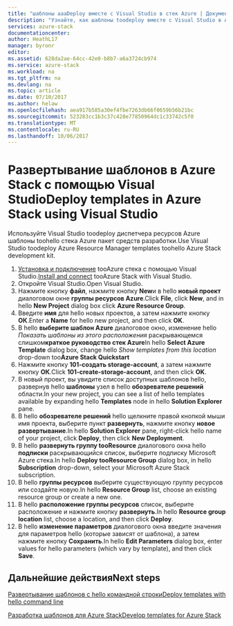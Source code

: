```yaml
---
title: "шаблоны aaaDeploy вместе с Visual Studio в стек Azure | Документы Microsoft"
description: "Узнайте, как шаблоны toodeploy вместе с Visual Studio в Azure стека."
services: azure-stack
documentationcenter: 
author: HeathL17
manager: byronr
editor: 
ms.assetid: 628da2ae-64cc-42e0-b8b7-a6a3724cb974
ms.service: azure-stack
ms.workload: na
ms.tgt_pltfrm: na
ms.devlang: na
ms.topic: article
ms.date: 07/10/2017
ms.author: helaw
ms.openlocfilehash: aea917b585a30ef4fbe7263db66f0659b56b21bc
ms.sourcegitcommit: 523283cc1b3c37c428e77850964dc1c33742c5f0
ms.translationtype: MT
ms.contentlocale: ru-RU
ms.lasthandoff: 10/06/2017
---
```

# <a name="deploy-templates-in-azure-stack-using-visual-studio"></a><span data-ttu-id="8e110-103">Развертывание шаблонов в Azure Stack с помощью Visual Studio</span><span class="sxs-lookup"><span data-stu-id="8e110-103">Deploy templates in Azure Stack using Visual Studio</span></span>

<span data-ttu-id="8e110-104">Используйте Visual Studio toodeploy диспетчера ресурсов Azure шаблоны toohello стека Azure пакет средств разработки.</span><span class="sxs-lookup"><span data-stu-id="8e110-104">Use Visual Studio toodeploy Azure Resource Manager templates toohello Azure Stack development kit.</span></span>

1. <span data-ttu-id="8e110-105">[Установка и подключение](azure-stack-install-visual-studio.md) tooAzure стека с помощью Visual Studio.</span><span class="sxs-lookup"><span data-stu-id="8e110-105">[Install and connect](azure-stack-install-visual-studio.md) tooAzure Stack with Visual Studio.</span></span>
2. <span data-ttu-id="8e110-106">Откройте Visual Studio.</span><span class="sxs-lookup"><span data-stu-id="8e110-106">Open Visual Studio.</span></span>
3. <span data-ttu-id="8e110-107">Нажмите кнопку **файл**, нажмите кнопку **New**и в hello **новый проект** диалоговом окне **группы ресурсов Azure**.</span><span class="sxs-lookup"><span data-stu-id="8e110-107">Click **File**, click **New**, and in hello **New Project** dialog box click **Azure Resource Group**.</span></span>
4. <span data-ttu-id="8e110-108">Введите **имя** для hello новых проектов, а затем нажмите кнопку **ОК**.</span><span class="sxs-lookup"><span data-stu-id="8e110-108">Enter a **Name** for hello new project, and then click **OK**.</span></span>
5. <span data-ttu-id="8e110-109">В hello **выберите шаблон Azure** диалоговое окно, изменение hello *Показать шаблоны из этого расположения* раскрывающемся слишком**краткое руководство стек Azure**</span><span class="sxs-lookup"><span data-stu-id="8e110-109">In hello **Select Azure Template** dialog box, change hello *Show templates from this location* drop-down too**Azure Stack Quickstart**</span></span>
6. <span data-ttu-id="8e110-110">Нажмите кнопку **101-создать storage-account**, а затем нажмите кнопку **ОК**.</span><span class="sxs-lookup"><span data-stu-id="8e110-110">Click **101-create-storage-account**, and then click **OK**.</span></span>  
7. <span data-ttu-id="8e110-111">В новый проект, вы увидите список доступных шаблонов hello, развернув hello **шаблоны** узел в hello **обозревателе решений** области.</span><span class="sxs-lookup"><span data-stu-id="8e110-111">In your new project, you can see a list of hello templates available by expanding hello **Templates** node in hello **Solution Explorer** pane.</span></span>
8. <span data-ttu-id="8e110-112">В hello **обозревателе решений** hello щелкните правой кнопкой мыши имя проекта, выберите пункт **развернуть**, нажмите кнопку **новое развертывание**.</span><span class="sxs-lookup"><span data-stu-id="8e110-112">In hello **Solution Explorer** pane, right-click hello name of your project, click **Deploy**, then click **New Deployment**.</span></span>
9. <span data-ttu-id="8e110-113">В hello **развернуть группу tooResource** диалогового окна hello **подписки** раскрывающийся список, выберите подписку Microsoft Azure стека.</span><span class="sxs-lookup"><span data-stu-id="8e110-113">In hello **Deploy tooResource Group** dialog box, in hello **Subscription** drop-down, select your Microsoft Azure Stack subscription.</span></span>
10. <span data-ttu-id="8e110-114">В hello **группы ресурсов** выберите существующую группу ресурсов или создайте новую.</span><span class="sxs-lookup"><span data-stu-id="8e110-114">In hello **Resource Group** list, choose an existing resource group or create a new one.</span></span>
11. <span data-ttu-id="8e110-115">В hello **расположение группы ресурсов** список, выберите расположение и нажмите кнопку **развернуть**.</span><span class="sxs-lookup"><span data-stu-id="8e110-115">In hello **Resource group location** list, choose a location, and then click **Deploy**.</span></span>
12. <span data-ttu-id="8e110-116">В hello **изменение параметров** диалогового окна введите значения для параметров hello (которые зависят от шаблона), а затем нажмите кнопку **Сохранить**.</span><span class="sxs-lookup"><span data-stu-id="8e110-116">In hello **Edit Parameters** dialog box, enter values for hello parameters (which vary by template), and then click **Save**.</span></span>

## <a name="next-steps"></a><span data-ttu-id="8e110-117">Дальнейшие действия</span><span class="sxs-lookup"><span data-stu-id="8e110-117">Next steps</span></span>
[<span data-ttu-id="8e110-118">Развертывание шаблонов с hello командной строки</span><span class="sxs-lookup"><span data-stu-id="8e110-118">Deploy templates with hello command line</span></span>](azure-stack-deploy-template-command-line.md)

[<span data-ttu-id="8e110-119">Разработка шаблонов для Azure Stack</span><span class="sxs-lookup"><span data-stu-id="8e110-119">Develop templates for Azure Stack</span></span>](azure-stack-develop-templates.md)

